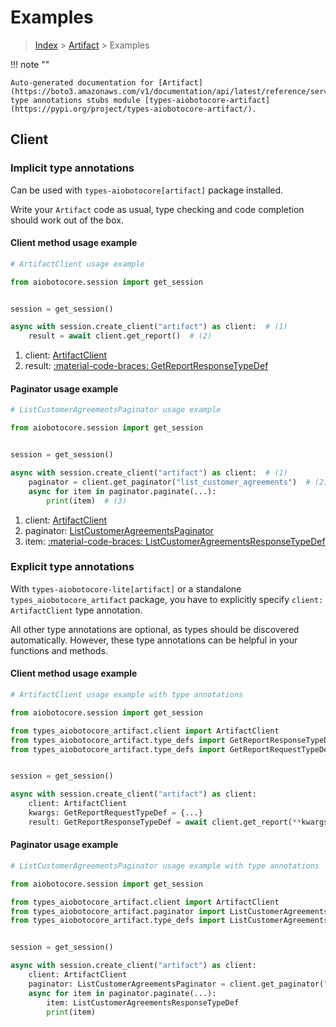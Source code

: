 # Examples

> [Index](../README.md) > [Artifact](./README.md) > Examples

!!! note ""

    Auto-generated documentation for [Artifact](https://boto3.amazonaws.com/v1/documentation/api/latest/reference/services/artifact.html#artifact)
    type annotations stubs module [types-aiobotocore-artifact](https://pypi.org/project/types-aiobotocore-artifact/).

## Client

### Implicit type annotations

Can be used with `types-aiobotocore[artifact]` package installed.

Write your `Artifact` code as usual,
type checking and code completion should work out of the box.



#### Client method usage example

```python
# ArtifactClient usage example

from aiobotocore.session import get_session


session = get_session()

async with session.create_client("artifact") as client:  # (1)
    result = await client.get_report()  # (2)
```

1. client: [ArtifactClient](./client.md)
2. result: [:material-code-braces: GetReportResponseTypeDef](./type_defs.md#getreportresponsetypedef)



#### Paginator usage example

```python
# ListCustomerAgreementsPaginator usage example

from aiobotocore.session import get_session


session = get_session()

async with session.create_client("artifact") as client:  # (1)
    paginator = client.get_paginator("list_customer_agreements")  # (2)
    async for item in paginator.paginate(...):
        print(item)  # (3)
```

1. client: [ArtifactClient](./client.md)
2. paginator: [ListCustomerAgreementsPaginator](./paginators.md#listcustomeragreementspaginator)
3. item: [:material-code-braces: ListCustomerAgreementsResponseTypeDef](./type_defs.md#listcustomeragreementsresponsetypedef)




### Explicit type annotations

With `types-aiobotocore-lite[artifact]`
or a standalone `types_aiobotocore_artifact` package, you have to explicitly specify
`client: ArtifactClient` type annotation.

All other type annotations are optional, as types should be discovered automatically.
However, these type annotations can be helpful in your functions and methods.


#### Client method usage example

```python
# ArtifactClient usage example with type annotations

from aiobotocore.session import get_session

from types_aiobotocore_artifact.client import ArtifactClient
from types_aiobotocore_artifact.type_defs import GetReportResponseTypeDef
from types_aiobotocore_artifact.type_defs import GetReportRequestTypeDef


session = get_session()

async with session.create_client("artifact") as client:
    client: ArtifactClient
    kwargs: GetReportRequestTypeDef = {...}
    result: GetReportResponseTypeDef = await client.get_report(**kwargs)
```



#### Paginator usage example

```python
# ListCustomerAgreementsPaginator usage example with type annotations

from aiobotocore.session import get_session

from types_aiobotocore_artifact.client import ArtifactClient
from types_aiobotocore_artifact.paginator import ListCustomerAgreementsPaginator
from types_aiobotocore_artifact.type_defs import ListCustomerAgreementsResponseTypeDef


session = get_session()

async with session.create_client("artifact") as client:
    client: ArtifactClient
    paginator: ListCustomerAgreementsPaginator = client.get_paginator("list_customer_agreements")
    async for item in paginator.paginate(...):
        item: ListCustomerAgreementsResponseTypeDef
        print(item)
```


